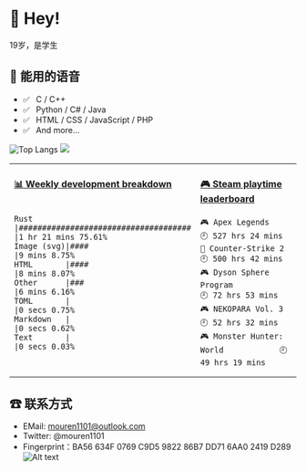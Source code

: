# 👋 Hey!
<!-- age-box start -->19<!-- age-box end -->岁，是学生

## 💬 能用的语音

- ✅ ⁠ ⁢⁣⁡⁠ ⁢⁣⁡C / C++
- ✅ ⁠ ⁢⁣⁡⁠ ⁢⁣⁡Python / C# / Java
- ✅ ⁠ ⁢⁣⁡⁠ ⁢⁣⁡HTML / CSS / JavaScript / PHP
- ✅ ⁠ ⁢⁣⁡⁠ ⁢⁣⁡And more...

![Top Langs](https://github-readme-stats.vercel.app/api/top-langs/?username=someone120&layout=compact)
![](https://github-readme-stats.vercel.app/api?username=someone120&show_icons=true&title_color=ff2686&icon_color=ff2686&text_color=403339&bg_color=ffffff&hide_title=false)

<table>
<tr>
<td valign="top" width="50%">

<!-- waka-box start -->
#### <a href="https://github.com/someone120/someone120" target="_blank">📊 Weekly development breakdown</a>
```text
    
Rust       |#####################################             |1 hr 21 mins 75.61%
Image (svg)|####                                              |9 mins 8.75%
HTML       |####                                              |8 mins 8.07%
Other      |###                                               |6 mins 6.16%
TOML       |                                                  |0 secs 0.75%
Markdown   |                                                  |0 secs 0.62%
Text       |                                                  |0 secs 0.03%
```
<!-- waka-box end -->

</td>
<td valign="top" width="50%">

<!-- steam-box start -->
#### <a href="https://gist.github.com/306d158caf86b2658a26d0b57009d549" target="_blank">🎮 Steam playtime leaderboard</a>
```text
🎮 Apex Legends                     🕘 527 hrs 24 mins
🔫 Counter-Strike 2                 🕘 500 hrs 42 mins
🎮 Dyson Sphere Program             🕘 72 hrs 53 mins
🎮 NEKOPARA Vol. 3                  🕘 52 hrs 32 mins
🎮 Monster Hunter: World            🕘 49 hrs 19 mins
```
<!-- Powered by https://github.com/YouEclipse/steam-box . -->
<!-- steam-box end -->

</td>
</tr>
</table>

## ☎ 联系方式

- EMail: mouren1101@outlook.com
- Twitter: @mouren1101
- Fingerprint：BA56 634F 0769 C9D5 9822  86B7 DD71 6AA0 2419 D289  
![Alt text](https://spotify-recently-played-readme.vercel.app/api?user=31ybyhuorhximknxbqba4n3e2cyu)

